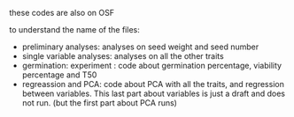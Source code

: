 these codes are also on OSF

to understand the name of the files: 
- preliminary analyses: analyses on seed weight and seed number
- single variable analyses: analyses on all the other traits
- germination: experiment : code about germination percentage, viability percentage and T50
- regreassion and PCA: code about PCA with all the traits, and regression between variables. This last part about variables is just a draft and does not run. (but the first part about PCA runs)

